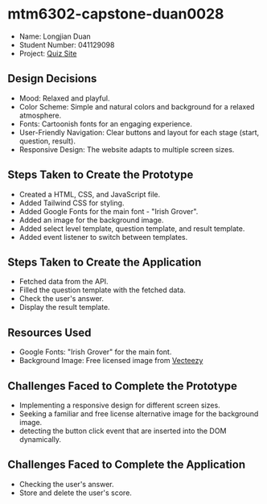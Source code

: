 # mtm6302-capstone-duan0028
- Name: Longjian Duan
- Student Number: 041129098
- Project: [Quiz Site](https://imdac.github.io/mtm6302/assignments/quiz.html)

## Design Decisions
- Mood: Relaxed and playful.
- Color Scheme: Simple and natural colors and background for a relaxed atmosphere.
- Fonts: Cartoonish fonts for an engaging experience.
- User-Friendly Navigation: Clear buttons and layout for each stage (start, question, result).
- Responsive Design: The website adapts to multiple screen sizes.

## Steps Taken to Create the Prototype
- Created a HTML, CSS, and JavaScript file.
- Added Tailwind CSS for styling.
- Added Google Fonts for the main font - "Irish Grover".
- Added an image for the background image.
- Added select level template, question template, and result template.
- Added event listener to switch between templates.

## Steps Taken to Create the Application
- Fetched data from the API.
- Filled the question template with the fetched data.
- Check the user's answer.
- Display the result template.

## Resources Used
- Google Fonts: "Irish Grover" for the main font.
- Background Image: Free licensed image from [Vecteezy](https://www.vecteezy.com/photo/28101965-background-scene-with-many-trees-in-the-park-ai-generated)

## Challenges Faced to Complete the Prototype
- Implementing a responsive design for different screen sizes.
- Seeking a familiar and free license alternative image for the background image.
- detecting the button click event that are inserted into the DOM dynamically.

## Challenges Faced to Complete the Application
- Checking the user's answer.
- Store and delete the user's score.
